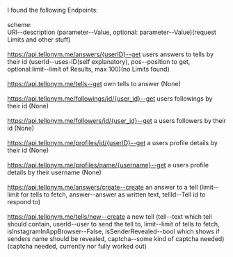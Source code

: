 I found the following Endpoints:<br/><br/>
scheme:<br/>
URl--description (parameter--Value, optional: parameter--Value)(request Limits and other stuff)<br/><br/>
https://api.tellonym.me/answers/{userID}--get users answers to tells by their id (userId--uses-ID(self explanatory), pos--position to get, optional:limit--limit of Results, max 100)(no Limits found)<br/><br/>
https://api.tellonym.me/tells--get own tells to answer (None)<br/><br/>
https://api.tellonym.me/followings/id/{user_id}--get users followings by their id (None)<br/><br/>
https://api.tellonym.me/followers/id/{user_id}--get a users followers by their id (None)<br/><br/>
https://api.tellonym.me/profiles/id/{userID}--get a users profile details by their id (None)<br/><br/>
https://api.tellonym.me/profiles/name/{username}--get a users profile details by their username (None)<br/><br/>
https://api.tellonym.me/answers/create--create an answer to a tell (limit--limit for tells to fetch, answer--answer as written text, tellId--Tell id to respond to)<br/><br/>
https://api.tellonym.me/tells/new--create a new tell (tell--text which tell should contain, userId--user to send the tell to, limit--limit of tells to fetch, isInstagramInAppBrowser--False, isSenderRevealed--bool which shows if senders name should be revealed, captcha--some kind of captcha needed)(captcha needed, currently nor fully worked out)<br/><br/>
